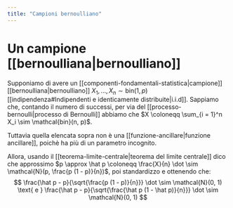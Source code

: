 ```yaml
---
title: "Campioni bernoulliano"
---
```

# Un campione [[bernoulliana|bernoulliano]]
Supponiamo di avere un [[componenti-fondamentali-statistica|campione]] [[bernoulliana|bernoulliano]] $X_1, \ldots, X_n \sim \mathrm{bin}(1, p)$ [[indipendenza#Indipendenti e identicamente distribuite|i.i.d]]. Sappiamo che, contando il numero di successi, per via del [[processo-bernoulli|processo di Bernoulli]] abbiamo che $X \coloneqq \sum_{i = 1}^n X_i \sim \mathcal{bin}(n, p)$.

Tuttavia quella elencata sopra non è una [[funzione-ancillare|funzione ancillare]], poichè ha più di un parametro incognito.

Allora, usando il [[teorema-limite-centrale|teorema del limite centrale]] dico che approssimo $p \approx \hat p \coloneqq \frac{X}{n} \dot \sim \mathcal{N}(p, \frac{p (1 - p)}{n})$, poi standardizzo e ottenendo che:
$$
\frac{\hat p - p}{\sqrt{\frac{p (1 - p)}{n}}} \dot \sim \mathcal{N}(0, 1)
\text{ e }
\frac{\hat p - p}{\sqrt{\frac{\hat p (1 - \hat p)}{n}}} \dot \sim \mathcal{N}(0, 1)
$$
